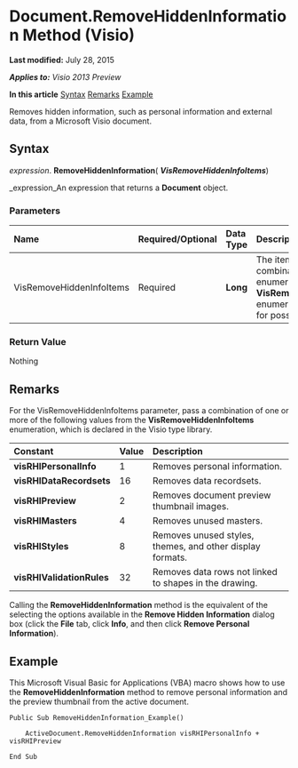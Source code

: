 
# Document.RemoveHiddenInformation Method (Visio)

 **Last modified:** July 28, 2015

 _**Applies to:** Visio 2013 Preview_

 **In this article**
 [Syntax](#sectionSection0)
 [Remarks](#sectionSection1)
 [Example](#sectionSection2)


Removes hidden information, such as personal information and external data, from a Microsoft Visio document.

## Syntax
<a name="sectionSection0"> </a>

 _expression_. **RemoveHiddenInformation**( **_VisRemoveHiddenInfoItems_**)

 _expression_An expression that returns a  **Document** object.


### Parameters



|**Name**|**Required/Optional**|**Data Type**|**Description**|
|:-----|:-----|:-----|:-----|
|VisRemoveHiddenInfoItems|Required| **Long**|The items to be removed. A combination of one or more enumerated values from the  **VisRemoveHiddenInfoItems** enumeration. See Remarks for possible values.|

### Return Value

Nothing


## Remarks
<a name="sectionSection1"> </a>

For the VisRemoveHiddenInfoItems parameter, pass a combination of one or more of the following values from the **VisRemoveHiddenInfoItems** enumeration, which is declared in the Visio type library.



|**Constant**|**Value**|**Description**|
|:-----|:-----|:-----|
| **visRHIPersonalInfo**|1|Removes personal information.|
| **visRHIDataRecordsets**|16|Removes data recordsets.|
| **visRHIPreview**|2|Removes document preview thumbnail images.|
| **visRHIMasters**|4|Removes unused masters.|
| **visRHIStyles**|8|Removes unused styles, themes, and other display formats.|
| **visRHIValidationRules**|32|Removes data rows not linked to shapes in the drawing.|
Calling the  **RemoveHiddenInformation** method is the equivalent of the selecting the options available in the **Remove Hidden Information** dialog box (click the **File** tab, click **Info**, and then click  **Remove Personal Information**).


## Example
<a name="sectionSection2"> </a>

This Microsoft Visual Basic for Applications (VBA) macro shows how to use the  **RemoveHiddenInformation** method to remove personal information and the preview thumbnail from the active document.


```
Public Sub RemoveHiddenInformation_Example() 
 
    ActiveDocument.RemoveHiddenInformation visRHIPersonalInfo + visRHIPreview 
 
End Sub
```

